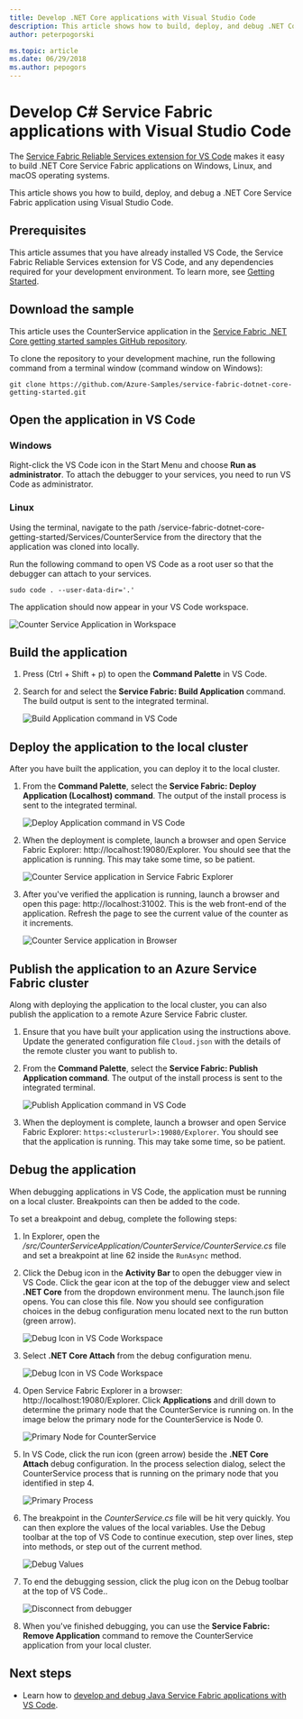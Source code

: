 ```yaml
---
title: Develop .NET Core applications with Visual Studio Code 
description: This article shows how to build, deploy, and debug .NET Core Service Fabric applications using Visual Studio Code. 
author: peterpogorski

ms.topic: article
ms.date: 06/29/2018
ms.author: pepogors
---
```


# Develop C# Service Fabric applications with Visual Studio Code

The [Service Fabric Reliable Services extension for VS Code](https://marketplace.visualstudio.com/items?itemName=ms-azuretools.vscode-service-fabric-reliable-services) makes it easy to build .NET Core Service Fabric applications on Windows, Linux, and  macOS operating systems.

This article shows you how to build, deploy, and debug a .NET Core Service Fabric application using Visual Studio Code.

## Prerequisites

This article assumes that you have already installed VS Code, the Service Fabric Reliable Services extension for VS Code, and any dependencies required for your development environment. To learn more, see [Getting Started](./service-fabric-get-started-vs-code.md#prerequisites).

## Download the sample
This article uses the CounterService application in the [Service Fabric .NET Core getting started samples GitHub repository](https://github.com/Azure-Samples/service-fabric-dotnet-core-getting-started). 

To clone the repository to your development machine, run the following command from a terminal window (command window on Windows):

```
git clone https://github.com/Azure-Samples/service-fabric-dotnet-core-getting-started.git
```

## Open the application in VS Code

### Windows
Right-click the VS Code icon in the Start Menu and choose **Run as administrator**. To attach the debugger to your services, you need to run VS Code as administrator.

### Linux
Using the terminal, navigate to the path /service-fabric-dotnet-core-getting-started/Services/CounterService from the directory that the application was cloned into locally.

Run the following command to open VS Code as a root user so that the debugger can attach to your services.
```
sudo code . --user-data-dir='.'
```

The application should now appear in your VS Code workspace.

![Counter Service Application in Workspace](./media/service-fabric-develop-csharp-applications-with-vs-code/counter-service-application-in-workspace.png)

## Build the application
1. Press (Ctrl + Shift + p) to open the **Command Palette** in VS Code.
2. Search for and select the **Service Fabric: Build Application** command. The build output is sent to the integrated terminal.

   ![Build Application command in VS Code](./media/service-fabric-develop-csharp-applications-with-vs-code/sf-build-application.png)

## Deploy the application to the local cluster
After you have built the application, you can deploy it to the local cluster. 

1. From the **Command Palette**, select the **Service Fabric: Deploy Application (Localhost) command**. The output of the install process is sent to the integrated terminal.

   ![Deploy Application command in VS Code](./media/service-fabric-develop-csharp-applications-with-vs-code/sf-deploy-application.png)

4. When the deployment is complete, launch a browser and open Service Fabric Explorer: http:\//localhost:19080/Explorer. You should see that the application is running. This may take some time, so be patient. 

   ![Counter Service application in Service Fabric Explorer](./media/service-fabric-develop-csharp-applications-with-vs-code/sfx-verify-deploy.png)

4. After you've verified the application is running, launch a browser and open this page: http:\//localhost:31002. This is the web front-end of the application. Refresh the page to see the current value of the counter as it increments.

   ![Counter Service application in Browser](./media/service-fabric-develop-csharp-applications-with-vs-code/counter-service-running.png)

## Publish the application to an Azure Service Fabric cluster
Along with deploying the application to the local cluster, you can also publish the application to a remote Azure Service Fabric cluster. 

1. Ensure that you have built your application using the instructions above. Update the generated configuration file `Cloud.json` with the details of the remote cluster you want to publish to.

2. From the **Command Palette**, select the **Service Fabric: Publish Application command**. The output of the install process is sent to the integrated terminal.

   ![Publish Application command in VS Code](./media/service-fabric-develop-csharp-applications-with-vs-code/sf-publish-application.png)

3. When the deployment is complete, launch a browser and open Service Fabric Explorer: `https:<clusterurl>:19080/Explorer`. You should see that the application is running. This may take some time, so be patient. 

## Debug the application
When debugging applications in VS Code, the application must be running on a local cluster. Breakpoints can then be added to the code.

To set a breakpoint and debug, complete the following steps:
1. In Explorer, open the */src/CounterServiceApplication/CounterService/CounterService.cs* file and set a breakpoint at line 62 inside the `RunAsync` method.
3. Click the Debug icon in the **Activity Bar** to open the debugger view in VS Code. Click the gear icon at the top of the debugger view and select **.NET Core** from the dropdown environment menu. The launch.json file opens. You can close this file. Now you should see configuration choices in the debug configuration menu located next to the run button (green arrow).

   ![Debug Icon in VS Code Workspace](./media/service-fabric-develop-csharp-applications-with-vs-code/debug-icon-workspace.png)

2. Select **.NET Core Attach** from the debug configuration menu.

   ![Debug Icon in VS Code Workspace](./media/service-fabric-develop-csharp-applications-with-vs-code/debug-start.png)

3. Open Service Fabric Explorer in a browser: http:\//localhost:19080/Explorer. Click **Applications** and drill down to determine the primary node that the CounterService is running on. In the image below the primary node for the CounterService is Node 0.

   ![Primary Node for CounterService](./media/service-fabric-develop-csharp-applications-with-vs-code/counter-service-primary-node.png)

4. In VS Code, click the run icon (green arrow) beside the **.NET Core Attach** debug configuration. In the process selection dialog, select the CounterService process that is running on the primary node that you identified in step 4.

   ![Primary Process](./media/service-fabric-develop-csharp-applications-with-vs-code/select-process.png)

5. The breakpoint in the *CounterService.cs* file will be hit very quickly. You can then explore the values of the local variables. Use the Debug toolbar at the top of VS Code to continue execution, step over lines, step into methods, or step out of the current method. 

   ![Debug Values](./media/service-fabric-develop-csharp-applications-with-vs-code/breakpoint-hit.png)

6. To end the debugging session, click the plug icon on the Debug toolbar at the top of VS Code..
   
   ![Disconnect from debugger](./media/service-fabric-develop-csharp-applications-with-vs-code/debug-bar-disconnect.png)
       
7. When you've finished debugging, you can use the **Service Fabric: Remove Application** command to remove the CounterService application from your local cluster. 

## Next steps

* Learn how to [develop and debug Java Service Fabric applications with VS Code](./service-fabric-develop-java-applications-with-vs-code.md).



